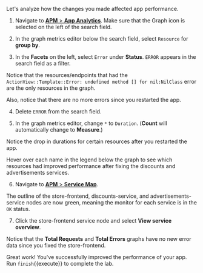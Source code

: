 Let's analyze how the changes you made affected app performance.

1. Navigate to <a href="https://app.datadoghq.com/apm/app-analytics/analytics" target="_datadog">**APM** > **App Analytics**</a>. Make sure that the Graph icon is selected on the left of the search field.

2. In the graph metrics editor below the search field, select `Resource` for **group by**.

3. In the **Facets** on the left, select `Error` under **Status**. `ERROR` appears in the search field as a filter. 

  Notice that the resources/endpoints that had the `ActionView::Template::Error: undefined method [] for nil:NilClass` error are the only resources in the graph. 
  
  Also, notice that there are no more errors since you restarted the app.

4. Delete `ERROR` from the search field. 

5. In the graph metrics editor, change `*` to `Duration`. (**Count** will automatically change to **Measure**.) 

Notice the drop in durations for certain resources after you restarted the app. 

Hover over each name in the legend below the graph to see which resources had improved performance after fixing the discounts and advertisements services.

6. Navigate to <a href="https://app.datadoghq.com/apm/map" target="_datadog">**APM** > **Service Map**</a>. 

The outline of the store-frontend, discounts-service, and advertisements-service nodes are now green, meaning the monitor for each service is in the `OK` status.

7. Click the store-frontend service node and select **View service overview**. 

Notice that the **Total Requests** and **Total Errors** graphs have no new error data since you fixed the store-frontend.

Great work! You've successfully improved the performance of your app. Run `finish`{{execute}} to complete the lab.
